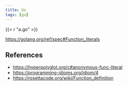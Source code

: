 ```yaml
---
title: Go
tags: [go]
---
```


{{< r "a.go" >}}

<https://golang.org/ref/spec#Function_literals>

## References

- <https://hyperpolyglot.org/c#anonymous-func-literal>
- <https://programming-idioms.org/idiom/4>
- <https://rosettacode.org/wiki/Function_definition>
